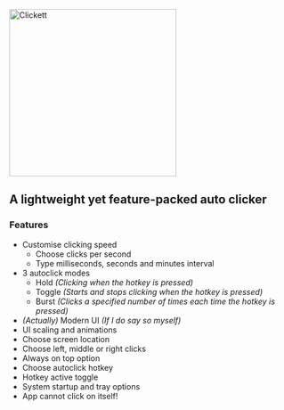 <img src="https://user-images.githubusercontent.com/93830135/151047902-40103e8a-5044-47bb-9ee2-92df1e33fac3.png" alt="Clickett" width="300">

## A lightweight yet feature-packed auto clicker

### Features
- Customise clicking speed
    - Choose clicks per second
    - Type milliseconds, seconds and minutes interval
- 3 autoclick modes
    - Hold *(Clicking when the hotkey is pressed)*
    - Toggle *(Starts and stops clicking when the hotkey is pressed)*
    - Burst *(Clicks a specified number of times each time the hotkey is pressed)*
- *(Actually)* Modern UI *(If I do say so myself)*
- UI scaling and animations
- Choose screen location
- Choose left, middle or right clicks
- Always on top option
- Choose autoclick hotkey
- Hotkey active toggle
- System startup and tray options
- App cannot click on itself!
